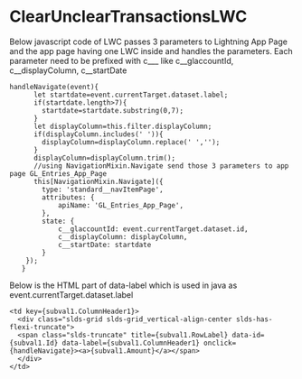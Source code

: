 # ClearUnclearTransactionsLWC

Below javascript code of LWC passes 3 parameters to Lightning App Page and the app page having one LWC inside and handles the parameters. Each parameter need to be prefixed with c___ like c__glaccountId, c__displayColumn, c__startDate

```
handleNavigate(event){      
      let startdate=event.currentTarget.dataset.label;
      if(startdate.length>7){
        startdate=startdate.substring(0,7);
      }
      let displayColumn=this.filter.displayColumn;
      if(displayColumn.includes(' ')){
        displayColumn=displayColumn.replace(' ','');
      }
      displayColumn=displayColumn.trim(); 
      //using NavigationMixin.Navigate send those 3 parameters to app page GL_Entries_App_Page
      this[NavigationMixin.Navigate]({
        type: 'standard__navItemPage',
        attributes: {
            apiName: 'GL_Entries_App_Page',
        },
        state: {
            c__glaccountId: event.currentTarget.dataset.id,
            c__displayColumn: displayColumn,
            c__startDate: startdate
        }
    });
   }
```
Below is the HTML part of data-label which is used in java as event.currentTarget.dataset.label

```
<td key={subval1.ColumnHeader1}>
  <div class="slds-grid slds-grid_vertical-align-center slds-has-flexi-truncate">
  <span class="slds-truncate" title={subval1.RowLabel} data-id={subval1.Id} data-label={subval1.ColumnHeader1} onclick={handleNavigate}><a>{subval1.Amount}</a></span>
  </div>
</td>
```

